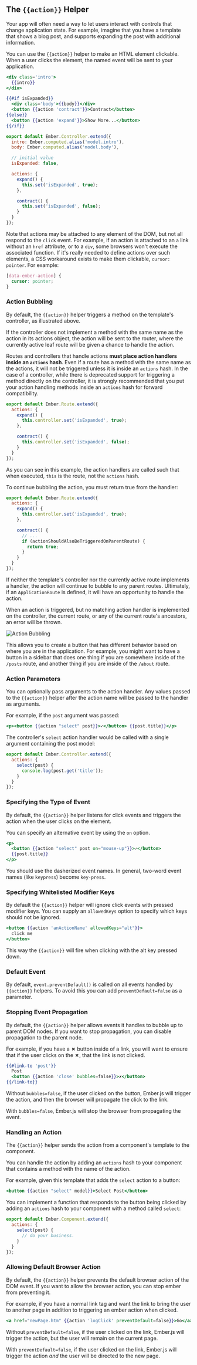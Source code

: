 ## The `{{action}}` Helper

Your app will often need a way to let users interact with controls that
change application state. For example, imagine that you have a template
that shows a blog post, and supports expanding the post with additional
information.

You can use the `{{action}}` helper to make an HTML element clickable.
When a user clicks the element, the named event will be sent to your
application.

```app/templates/post.hbs
<div class='intro'>
  {{intro}}
</div>

{{#if isExpanded}}
  <div class='body'>{{body}}</div>
  <button {{action 'contract'}}>Contract</button>
{{else}}
  <button {{action 'expand'}}>Show More...</button>
{{/if}}
```

```app/controllers/post.js
export default Ember.Controller.extend({
  intro: Ember.computed.alias('model.intro'),
  body: Ember.computed.alias('model.body'),

  // initial value
  isExpanded: false,

  actions: {
    expand() {
      this.set('isExpanded', true);
    },

    contract() {
      this.set('isExpanded', false);
    }
  }
});
```

Note that actions may be attached to any element of the DOM, but not all
respond to the `click` event. For example, if an action is attached to an `a`
link without an `href` attribute, or to a `div`, some browsers won't execute
the associated function. If it's really needed to define actions over such
elements, a CSS workaround exists to make them clickable, `cursor: pointer`.
For example:

```css
[data-ember-action] {
  cursor: pointer;
}
```


### Action Bubbling

By default, the `{{action}}` helper triggers a method on the template's
controller, as illustrated above.

If the controller does not implement a method with the same name as the
action in its actions object, the action will be sent to the router, where
the currently active leaf route will be given a chance to handle the action.

Routes and controllers that handle actions **must place action handlers
inside an `actions` hash**. Even if a route has a method with the same name
as the actions, it will not be triggered unless it is inside an `actions` hash.
In the case of a controller, while there is deprecated support for triggering
a method directly on the controller, it is strongly recommended that you
put your action handling methods inside an `actions` hash for forward
compatibility.

```app/routes/post.js
export default Ember.Route.extend({
  actions: {
    expand() {
      this.controller.set('isExpanded', true);
    },

    contract() {
      this.controller.set('isExpanded', false);
    }
  }
});
```

As you can see in this example, the action handlers are called such
that when executed, `this` is the route, not the `actions` hash.

To continue bubbling the action, you must return true from the handler:

```app/routes/post.js
export default Ember.Route.extend({
  actions: {
    expand() {
      this.controller.set('isExpanded', true);
    },

    contract() {
      // ...
      if (actionShouldAlsoBeTriggeredOnParentRoute) {
        return true;
      }
    }
  }
});
```

If neither the template's controller nor the currently active route
implements a handler, the action will continue to bubble to any parent
routes. Ultimately, if an `ApplicationRoute` is defined, it will have an
opportunity to handle the action.

When an action is triggered, but no matching action handler is
implemented on the controller, the current route, or any of the
current route's ancestors, an error will be thrown.

![Action Bubbling](../../images/template-guide/action-bubbling.png)

This allows you to create a button that has different behavior based on
where you are in the application. For example, you might want to have a
button in a sidebar that does one thing if you are somewhere inside of
the `/posts` route, and another thing if you are inside of the `/about`
route.

### Action Parameters

You can optionally pass arguments to the action handler. Any values
passed to the `{{action}}` helper after the action name will be passed to
the handler as arguments.

For example, if the `post` argument was passed:

```handlebars
<p><button {{action "select" post}}>✓</button> {{post.title}}</p>
```

The controller's `select` action handler would be called with a single argument
containing the post model:

```app/controllers/post.js
export default Ember.Controller.extend({
  actions: {
    select(post) {
      console.log(post.get('title'));
    }
  }
});
```

### Specifying the Type of Event

By default, the `{{action}}` helper listens for click events and triggers
the action when the user clicks on the element.

You can specify an alternative event by using the `on` option.

```handlebars
<p>
  <button {{action "select" post on="mouse-up"}}>✓</button>
  {{post.title}}
</p>
```

You should use the dasherized event names.
In general, two-word event names (like `keypress`) become `key-press`.

### Specifying Whitelisted Modifier Keys

By default the `{{action}}` helper will ignore click events with
pressed modifier keys. You can supply an `allowedKeys` option
to specify which keys should not be ignored.

```handlebars
<button {{action 'anActionName' allowedKeys="alt"}}>
  click me
</button>
```

This way the `{{action}}` will fire when clicking with the alt key
pressed down.

### Default Event
By default, `event.preventDefault()` is called on all events handled by `{{action}}` helpers. To avoid this you can add `preventDefault=false` as a parameter. 

### Stopping Event Propagation

By default, the `{{action}}` helper allows events it handles to bubble
up to parent DOM nodes. If you want to stop propagation, you can disable
propagation to the parent node.

For example, if you have a **✗** button inside of a link, you will want
to ensure that if the user clicks on the **✗**, that the link is not
clicked.

```handlebars
{{#link-to 'post'}}
  Post
  <button {{action 'close' bubbles=false}}>✗</button>
{{/link-to}}
```

Without `bubbles=false`, if the user clicked on the button, Ember.js
will trigger the action, and then the browser will propagate the click
to the link.

With `bubbles=false`, Ember.js will stop the browser from propagating
the event.

### Handling an Action

The `{{action}}` helper sends the action from a component's template to
the component.

You can handle the action by adding an `actions` hash to your component
that contains a method with the name of the action.

For example, given this template that adds the `select` action to a
button:

```app/templates/component/show-posts.hbs
<button {{action "select" model}}>Select Post</button>
```

You can implement a function that responds to the button being clicked
by adding an `actions` hash to your component with a method called
`select`:


```app/components/show-posts.js
export default Ember.Component.extend({
  actions: {
    select(post) {
      // do your business.
    }
  }
});
```

### Allowing Default Browser Action

By default, the `{{action}}` helper prevents the default browser action of the DOM event. If you want to allow the browser action, you can stop ember from preventing it.

For example, if you have a normal link tag and want the link to bring the user to another page in addition to triggering an ember action when clicked.

```handlebars
<a href="newPage.htm" {{action 'logClick' preventDefault=false}}>Go</a>
```

Without `preventDefault=false`, if the user clicked on the link, Ember.js
will trigger the action, but the user will remain on the current page.

With `preventDefault=false`, if the user clicked on the link, Ember.js
will trigger the action *and* the user will be directed to the new page.
